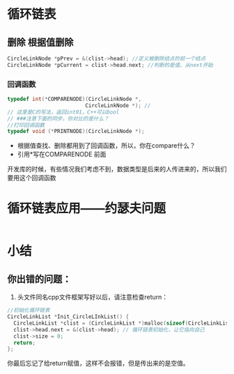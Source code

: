 # 循环链表

















## 删除 根据值删除

```cpp
CircleLinkNode *pPrev = &(clist->head); //定义被删除结点的前一个结点
CircleLinkNode *pCurrent = clist->head.next; //判断的是值，从next开始
```



### 回调函数

```cpp
typedef int(*COMPARENODE)(CircleLinkNode *,
                         CircleLinkNode *); //
// 这里是C的写法，返回int01，C++可以bool
// ###注意下面的同步。你对比的是什么？
//打印回调函数
typedef void (*PRINTNODE)(CircleLinkNode *);
```

- 根据值查找、删除都用到了回调函数，所以，你在compare什么？
- 引用*写在COMPARENODE 前面


开发库的时候，有些情况我们考虑不到，数据类型是后来的人传进来的，所以我们要用这个回调函数





# 循环链表应用——约瑟夫问题


```plaintext

```





# 小结

## 你出错的问题：

1. 头文件同名cpp文件框架写好以后，请注意检查return：

```cpp
//初始化循环链表
CircleLinkList *Init_CircleLInkList() {
  CircleLinkList *clist = (CircleLinkList *)malloc(sizeof(CircleLinkList));
  clist->head.next = &(clist->head); // 循环链表初始化，让它指向自己
  clist->size = 0;
  return;
};
```

你最后忘记了给return赋值，这样不会报错，但是传出来的是空值。
